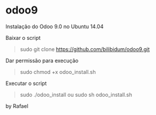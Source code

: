 # odoo9
Instalação do Odoo 9.0 no Ubuntu 14.04

Baixar o script
> sudo git clone https://github.com/bilibidum/odoo9.git

 Dar permissão para execução
> sudo chmod +x odoo_install.sh

Executar o script
> sudo ./odoo_install 
ou 
sudo sh odoo_install.sh


by Rafael
